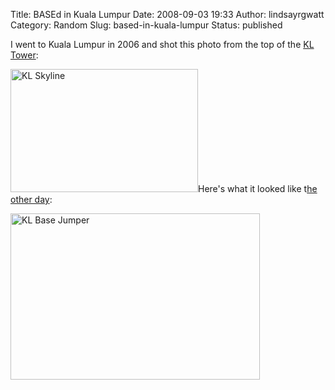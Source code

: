 Title: BASEd in Kuala Lumpur
Date: 2008-09-03 19:33
Author: lindsayrgwatt
Category: Random
Slug: based-in-kuala-lumpur
Status: published

I went to Kuala Lumpur in 2006 and shot this photo from the top of the [KL Tower](http://en.wikipedia.org/wiki/Kuala_Lumpur_Tower):

[<img src="{static}/images/2008/09/img_1592-300x197.jpg" title="KL Skyline" class="aligncenter size-medium " width="300" height="197" />]({static}/images/2008/09/img_1592.jpg)Here's what it looked like t[he other day](http://news.yahoo.com/nphotos/Photo-Highlight/ss/photos_highlight_fp;_ylt=ApW4M1eJqDC4_C6rEMuplWSs0NUE):

<img src="http://d.yimg.com/us.yimg.com/p/ap/20080830/capt.b93f4ce2e48a465d8f6a41bd52973cd2.aptopix_malaysia_jumps_xvt101.jpg?x=400&amp;y=266&amp;q=85&amp;sig=FJE6oPkwOODuL1sLmcIbfA--" title="KL Base Jumper" class="aligncenter" width="399" height="266" />
